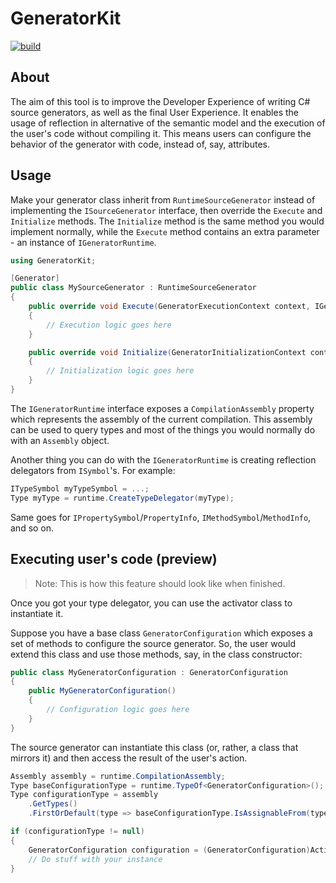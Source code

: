 # GeneratorKit

[![build](https://github.com/GianvitoDifilippo/GeneratorKit/actions/workflows/ci.yml/badge.svg)](https://github.com/GianvitoDifilippo/GeneratorKit/actions?query=workflow%3ACI)

## About

The aim of this tool is to improve the Developer Experience of writing C# source generators, as well as the final User Experience. It enables the usage of reflection in alternative of the semantic model and the execution of the user's code without compiling it. This means users can configure the behavior of the generator with code, instead of, say, attributes.

## Usage

Make your generator class inherit from `RuntimeSourceGenerator` instead of implementing the `ISourceGenerator` interface, then override the `Execute` and `Initialize` methods. The `Initialize` method is the same method you would implement normally, while the `Execute` method contains an extra parameter - an instance of `IGeneratorRuntime`.

```csharp
using GeneratorKit;

[Generator]
public class MySourceGenerator : RuntimeSourceGenerator
{
    public override void Execute(GeneratorExecutionContext context, IGeneratorRuntime runtime)
    {
        // Execution logic goes here
    }

    public override void Initialize(GeneratorInitializationContext context)
    {
        // Initialization logic goes here
    }
}
```

The `IGeneratorRuntime` interface exposes a `CompilationAssembly` property which represents the assembly of the current compilation. This assembly can be used to query types and most of the things you would normally do with an `Assembly` object.

Another thing you can do with the `IGeneratorRuntime` is creating reflection delegators from `ISymbol`'s. For example:


```csharp
ITypeSymbol myTypeSymbol = ...;
Type myType = runtime.CreateTypeDelegator(myType);
```

Same goes for `IPropertySymbol`/`PropertyInfo`, `IMethodSymbol`/`MethodInfo`, and so on.

## Executing user's code (preview)

> Note: This is how this feature should look like when finished.

Once you got your type delegator, you can use the activator class to instantiate it.

Suppose you have a base class `GeneratorConfiguration` which exposes a set of methods to configure the source generator. So, the user would extend this class and use those methods, say, in the class constructor:

```csharp
public class MyGeneratorConfiguration : GeneratorConfiguration
{
    public MyGeneratorConfiguration()
    {
        // Configuration logic goes here
    }
}
```

The source generator can instantiate this class (or, rather, a class that mirrors it) and then access the result of the user's action.

```csharp
Assembly assembly = runtime.CompilationAssembly;
Type baseConfigurationType = runtime.TypeOf<GeneratorConfiguration>();
Type configurationType = assembly
    .GetTypes()
    .FirstOrDefault(type => baseConfigurationType.IsAssignableFrom(type));

if (configurationType != null)
{
    GeneratorConfiguration configuration = (GeneratorConfiguration)Activator.CreateInstance(configurationType);
    // Do stuff with your instance
}
```